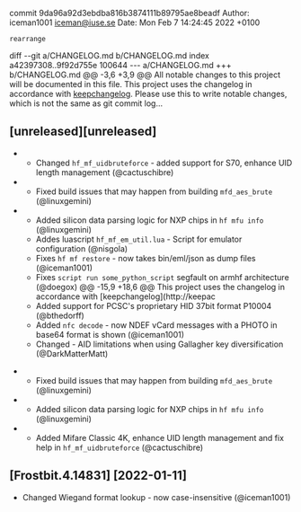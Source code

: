 commit 9da96a92d3ebdba816b3874111b89795ae8beadf
Author: iceman1001 <iceman@iuse.se>
Date:   Mon Feb 7 14:24:45 2022 +0100

    rearrange

diff --git a/CHANGELOG.md b/CHANGELOG.md
index a42397308..9f92d755e 100644
--- a/CHANGELOG.md
+++ b/CHANGELOG.md
@@ -3,6 +3,9 @@ All notable changes to this project will be documented in this file.
 This project uses the changelog in accordance with [keepchangelog](http://keepachangelog.com/). Please use this to write notable changes, which is not the same as git commit log...
 
 ## [unreleased][unreleased]
+ - Changed `hf_mf_uidbruteforce` - added support for S70, enhance UID length management (@cactuschibre)
+ - Fixed build issues that may happen from building `mfd_aes_brute` (@linuxgemini)
+ - Added silicon data parsing logic for NXP chips in `hf mfu info` (@linuxgemini)
  - Addes luascript `hf_mf_em_util.lua` - Script for emulator configuration (@nisgola)
  - Fixes `hf mf restore` - now takes bin/eml/json as dump files (@iceman1001)
  - Fixes `script run some_python_script` segfault on armhf architecture (@doegox)
@@ -15,9 +18,6 @@ This project uses the changelog in accordance with [keepchangelog](http://keepac
  - Added support for PCSC's proprietary HID 37bit format P10004 (@bthedorff)
  - Added `nfc decode` - now NDEF vCard messages with a PHOTO in base64 format is shown (@iceman1001)
  - Changed - AID limitations when using Gallagher key diversification (@DarkMatterMatt)
- - Fixed build issues that may happen from building `mfd_aes_brute` (@linuxgemini)
- - Added silicon data parsing logic for NXP chips in `hf mfu info` (@linuxgemini)
- - Added Mifare Classic 4K, enhance UID length management and fix help in `hf_mf_uidbruteforce` (@cactuschibre)
 
 ## [Frostbit.4.14831] [2022-01-11]
  - Changed Wiegand format lookup - now case-insensitive (@iceman1001)
